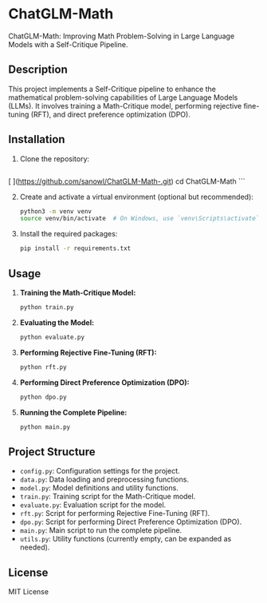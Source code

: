# ChatGLM-Math

ChatGLM-Math: Improving Math Problem-Solving in Large Language Models with a Self-Critique Pipeline.

## Description

This project implements a Self-Critique pipeline to enhance the mathematical problem-solving capabilities of Large Language Models (LLMs). It involves training a Math-Critique model, performing rejective fine-tuning (RFT), and direct preference optimization (DPO).

## Installation

1. Clone the repository:
    ```bash
  [  [](https://github.com/sanowl/ChatGLM-Math-.git)](https://github.com/sanowl/ChatGLM-Math-.git)
    cd ChatGLM-Math
    ```

2. Create and activate a virtual environment (optional but recommended):
    ```bash
    python3 -m venv venv
    source venv/bin/activate  # On Windows, use `venv\Scripts\activate`
    ```

3. Install the required packages:
    ```bash
    pip install -r requirements.txt
    ```

## Usage

1. **Training the Math-Critique Model:**
    ```bash
    python train.py
    ```

2. **Evaluating the Model:**
    ```bash
    python evaluate.py
    ```

3. **Performing Rejective Fine-Tuning (RFT):**
    ```bash
    python rft.py
    ```

4. **Performing Direct Preference Optimization (DPO):**
    ```bash
    python dpo.py
    ```

5. **Running the Complete Pipeline:**
    ```bash
    python main.py
    ```

## Project Structure

- `config.py`: Configuration settings for the project.
- `data.py`: Data loading and preprocessing functions.
- `model.py`: Model definitions and utility functions.
- `train.py`: Training script for the Math-Critique model.
- `evaluate.py`: Evaluation script for the model.
- `rft.py`: Script for performing Rejective Fine-Tuning (RFT).
- `dpo.py`: Script for performing Direct Preference Optimization (DPO).
- `main.py`: Main script to run the complete pipeline.
- `utils.py`: Utility functions (currently empty, can be expanded as needed).

## License

MIT License
